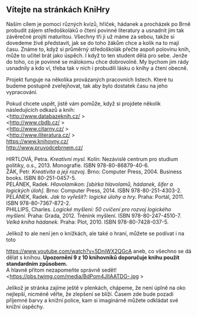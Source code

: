 ﻿## **Vítejte na stránkách KniHry**    

Naším cílem je pomocí různých kvízů, hříček, hádanek a procházek po Brně probudit zájem středoškoláků o čtení povinné literatury a usnadnit jim tak závěrečné projití maturitou. Všechny tři ji už máme za sebou, takže si dovedeme živě představit, jak se do toho žákům chce a kolik na to mají času. Známe to, když si průměrný středoškolák přečte aspoň polovinu knih, může to učitel brát jako úspěch. I když to ten student dělá pro sebe. Jenže do toho, co je povinné se málokomu chce dobrovolně. My bychom jim rády usnadnily a kdo ví, třeba tak v nich i probudili lásku o knihy a čtení obecně.    

Projekt funguje na několika provázaných pracovních listech. Které tu budeme postupně zveřejňovat, tak aby bylo dostatek času na jeho vypracování.    

Pokud chcete uspět, jistě vám pomůže, když si projdete několik následujících odkazů a knih:    
<http://www.databazeknih.cz/ >     
<http://www.cbdb.cz/ >     
<http://www.citarny.cz/ >     
<http://www.iliteratura.cz/ >    
<https://www.knihovny.cz/>    
<http://www.pruvodcebrnem.cz/>      

HIRTLOVÁ, Petra. *Kreativní mysl.* Kolín: Nezávislé centrum pro studium politiky, o.s., 2013. Monografie. ISBN 978-80-86879-40-6.     
ŽÁK, Petr. *Kreativita a její rozvoj.* Brno: Computer Press, 2004. Business books. ISBN 80-251-0457-5.     
PELÁNEK, Radek. *Hlavolamikon: [sbírka hlavolamů, hádanek, šifer a logických úloh].* Brno: Computer Press, 2014. ISBN 978-80-251-4303-2.     
PELÁNEK, Radek. *Jak to vyřešit?: logické úlohy a hry.* Praha: Portál, 2011. ISBN 978-80-7367-872-2.     
PHILLIPS, Charles. *Logické myšlení: 50 cvičení pro rozvoj logického myšlení.* Praha: Grada, 2012. Trénink myšlení. ISBN 978-80-247-4510-7.     
*Velká kniha hádanek.* Praha: Plot, 2010. ISBN 978-80-7428-037-5.     

Jelikož to ale není jen o knížkách, ale také o hraní, můžete se podívat i na toto   

<https://www.youtube.com/watch?v=5DnjWX2QGcA> aneb, co všechno se dá dělat s knihou. **Upozornění 9 z 10 knihovníků doporučuje knihu použít standardním způsobem.**    
A hlavně přitom nezapomeňte správně sedět! <https://pbs.twimg.com/media/BdPom4JIIAATDG-.jpg >   

Jelikož je stránka zajíme ještě v plenkách, chápeme, že není úplně na oko nejlepší, nicméně věřte, že zlepšení se blíží. Časem zde bude pozadí příjemné barvy a knižní police, kam si imaginárně můžete odkládat své knižní úspěchy.


